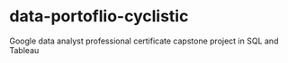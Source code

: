 # data-portoflio-cyclistic
 Google data analyst professional certificate capstone project in SQL and Tableau 
